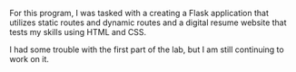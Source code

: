 For this program, I was tasked with a creating a Flask application that 
utilizes static routes and dynamic routes and a digital resume website that tests my skills using HTML and CSS. 

I had some trouble with the first part of the lab, but I am still continuing to work on it. 
